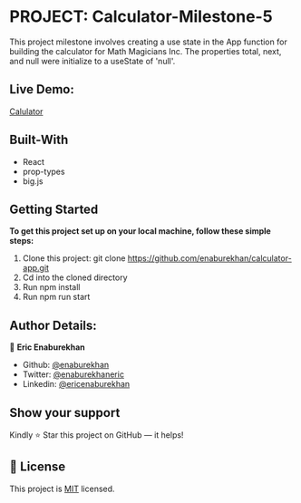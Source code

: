 # PROJECT: Calculator-Milestone-5 
This project milestone involves creating a use state in the App function for building the calculator for Math Magicians Inc. The properties total, next, and null were initialize to a useState of 'null'. 

 
 ## Live Demo:
[Calulator](http://ericenaburekhan.me/calculator-app/)

## Built-With

- React
- prop-types
- big.js


## Getting Started

**To get this project set up on your local machine, follow these simple steps:**

1. Clone this project: git clone https://github.com/enaburekhan/calculator-app.git
2. Cd into the cloned directory 
3. Run npm install
3. Run npm run start

## Author Details:

👤 **Eric Enaburekhan**

- Github: [@enaburekhan](https://github.com/enaburekhan)
- Twitter: [@enaburekhaneric](https://twitter.com/enaburekhaneric)
- Linkedin: [@ericenaburekhan](https://www.linkedin.com/in/eric-enaburekhan-801a28100/)

## Show your support

Kindly ⭐ Star this project on GitHub — it helps!

## 📝 License

This project is [MIT](lic.url) licensed.   
